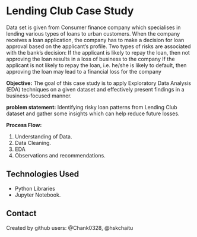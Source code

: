 # Lending Club Case Study

Data set is given from Consumer finance company which specialises in lending various types of loans to urban customers. When the company receives a loan application, the company has to make a decision for loan approval based on the applicant’s profile. Two types of risks are associated with the bank’s decision:
If the applicant is likely to repay the loan, then not approving the loan results in a loss of business to the company
If the applicant is not likely to repay the loan, i.e. he/she is likely to default, then approving the loan may lead to a financial loss for the company

**Objective:**
The goal of this case study is to apply Exploratory Data Analysis (EDA) techniques on a given dataset and effectively present findings in a business-focused manner.

**problem statement:**
Identifying risky loan patterns from Lending Club dataset and gather some insights which can help reduce future losses.

**Process Flow:**
1. Understanding of Data.
2. Data Cleaning.
3. EDA
4. Observations and recommendations.


## Technologies Used

- Python Libraries
- Jupyter Notebook.


## Contact
Created by github users: @Chank0328, @hskchaitu
